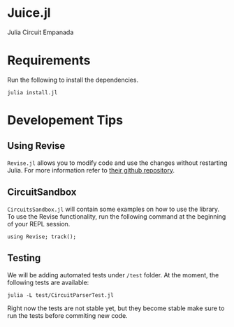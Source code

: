 # Juice.jl
Julia Circuit Empanada


# Requirements

Run the following to install the dependencies.

 ``julia install.jl``


# Developement Tips

## Using Revise

`Revise.jl` allows you to modify code and use the changes without restarting Julia. For more information refer to [their github repository](https://github.com/timholy/Revise.jl). 

## CircuitSandbox

`CircuitsSandbox.jl` will contain some examples on how to use the library. To use the Revise functionality, run the following command at the beginning of your REPL session.

    using Revise; track();

## Testing

We will be adding automated tests under `/test` folder. At the moment, the following tests are available:

    julia -L test/CircuitParserTest.jl

Right now the tests are not stable yet, but they become stable make sure to run the tests before commiting new code.
